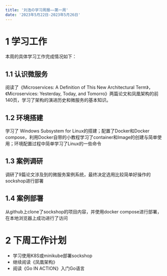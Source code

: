 ```yaml
---
title: '刘浩の学习周报——第一周'
date: '2023年5月22日-2023年5月26日'
---
```


<!-- 只允许使用一级标题和二级标题 -->

# 1 学习工作

本周的具体学习工作完成情况如下：

## 1.1 认识微服务

阅读了《Microservices: A Definition of This New Architectural Term》，《Microservices: Yesterday, Today, and Tomorro》两篇论文和凤凰架构的前140页，学习了架构的演进历史和微服务的基本知识。

## 1.2 环境搭建

学习了 Windows Subsystem for Linux的搭建；配置了Docker和Docker compose，利用Docker自带的小教程学习了container和Image的创建与简单使用；环境配置过程中简单学习了Linux的一些命令

## 1.3 案例调研

调研了9篇论文涉及到的微服务案例系统，最终决定选用比较简单好操作的sockshop进行部署

## 1.4 案例部署

从github上clone了sockshop的项目内容，并使用docker compose进行部署，在本地浏览器上成功进行了访问

# 2 下周工作计划

+ 学习使用K8S或minikube部署sockshop
+ 继续阅读《凤凰架构》
+ 阅读《Go IN ACTION》入门Go语言


